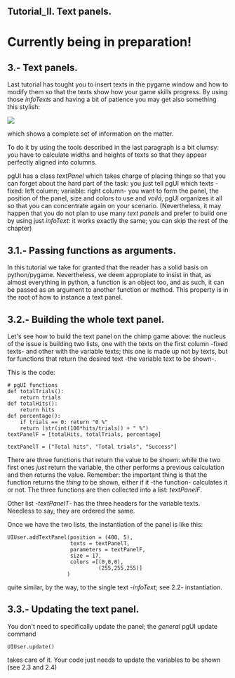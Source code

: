 
## Tutorial_II. Text panels.

# Currently being in preparation!

## 3.- Text panels.
Last tutorial has tought you to insert texts in the pygame window and how to modify them so that the texts show how your game skills progress. By using those *infoTexts* and having a bit of patience you may get also something this stylish:

![](https://user-images.githubusercontent.com/64075009/117021610-c95ac200-acf7-11eb-860e-3a20e9e23ee0.png)

which shows a complete set of information on the matter.

To do it by using the tools described in the last paragraph is a bit clumsy: you have to calculate widths and heights of texts so that they appear perfectly aligned into columns.

pgUI has a class *textPanel* which takes charge of placing things so that you can forget about the hard part of the task: you just tell pgUI which texts -fixed: left column; variable: right column- you want to form the panel, the position of the panel, size and colors to use and *voilá*, pgUI organizes it all so that you can concentrate again on your scenario. (Nevertheless, it may happen that you do not plan to use many *text panels* and prefer to build one by using just *infoText*: it works exactly the same; you can skip the rest of the chapter)

## 3.1.- Passing functions as arguments.
In this tutorial we take for granted that the reader has a solid basis on python/pygame. Nevertheless, we deem appropiate to insist in that, as almost everything in python, a function is an object too, and as such, it can be passed as an argument to another function or method. This property is in the root of how to instance a text panel.

## 3.2.- Building the whole text panel.
Let's see how to build the text panel on the chimp game above: the nucleus of the issue is building two lists, one with the texts on the first column -fixed texts- and other with the variable texts; this one is made up not by texts, but for functions that return the desired text -the variable text to be shown-.

This is the code:

    # pgUI functions
    def totalTrials():
        return trials
    def totalHits():
        return hits
    def percentage():
        if trials == 0: return "0 %"
        return (str(int(100*hits/trials)) + " %")
    textPanelF = [totalHits, totalTrials, percentage]
    
    textPanelT = ["Total hits", "Total trials", "Success"]

There are three functions that return the value to be shown: while the two first ones *just* return the variable, the other performs a previous calculation and then returns the value. Remember: the important thing is that the function returns the *thing* to be shown, either if it -the function- calculates it or not. The three functions are then collected into a list: *textPanelF*.

Other list -*textPanelT*- has the three headers for the variable texts. Needless to say, they are ordered the same.

Once we have the two lists, the instantiation of the panel is like this:

    UIUser.addTextPanel(position = (400, 5),
                        texts = textPanelT,
                        parameters = textPanelF,
                        size = 17,
                        colors =[(0,0,0),
                                 (255,255,255)]
                       )                                   

quite similar, by the way, to the single text -*infoText*; see 2.2- instantiation.

## 3.3.- Updating the text panel.
You don't need to specifically update the panel; the *general* pgUI update command

    UIUser.update()
    
takes care of it. Your code just needs to update the variables to be shown (see 2.3 and 2.4)






